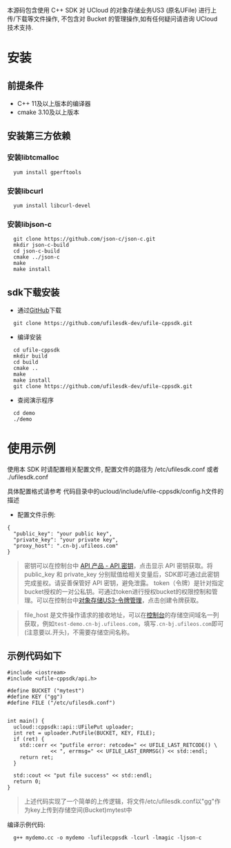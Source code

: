 本源码包含使用 C++ SDK 对 UCloud 的对象存储业务US3 (原名UFile) 进行上传/下载等文件操作,
不包含对 Bucket 的管理操作,如有任何疑问请咨询 UCloud 技术支持.  

# 安装

## 前提条件
* C++ 11及以上版本的编译器  
* cmake 3.10及以上版本

## 安装第三方依赖

### 安装libtcmalloc
```
  yum install gperftools
```

### 安装libcurl
```
  yum install libcurl-devel
```

### 安装libjson-c
```
  git clone https://github.com/json-c/json-c.git
  mkdir json-c-build
  cd json-c-build
  cmake ../json-c
  make
  make install
```

## sdk下载安装

- 通过[GitHub](https://github.com/ufilesdk-dev/ufile-cppsdk)下载
```
  git clone https://github.com/ufilesdk-dev/ufile-cppsdk.git
```

- 编译安装
```
  cd ufile-cppsdk
  mkdir build
  cd build
  cmake ..
  make
  make install
  git clone https://github.com/ufilesdk-dev/ufile-cppsdk.git
```

- 查阅演示程序
```
  cd demo
  ./demo
```

# 使用示例

使用本 SDK 时请配置相关配置文件, 配置文件的路径为 /etc/ufilesdk.conf 或者 ./ufilesdk.conf  

具体配置格式请参考 代码目录中的ucloud/include/ufile-cppsdk/config.h文件的描述  

- 配置文件示例:
```
{
  "public_key": "your public key",
  "private_key": "your private key",
  "proxy_host": ".cn-bj.ufileos.com"
}
```

> 密钥可以在控制台中 [API 产品 - API 密钥](https://console.ucloud.cn/uapi/apikey)，点击显示 API 密钥获取。将 public_key 和 private_key 分别赋值给相关变量后，SDK即可通过此密钥完成鉴权。请妥善保管好 API 密钥，避免泄露。 token（令牌）是针对指定bucket授权的一对公私钥。可通过token进行授权bucket的权限控制和管理。可以在控制台中[对象存储US3-令牌管理](https://console.ucloud.cn/ufile/token)，点击创建令牌获取。

> file_host 是文件操作请求的接收地址，可以在[控制台](https://console.ucloud.cn/ufile/ufile)的存储空间域名一列获取，例如`test-demo.cn-bj.ufileos.com`，填写`.cn-bj.ufileos.com`即可(注意要以.开头)，不需要存储空间名称。  

## 示例代码如下

```
#include <iostream>
#include <ufile-cppsdk/api.h>

#define BUCKET ("mytest")
#define KEY ("gg")
#define FILE ("/etc/ufilesdk.conf")


int main() {
  ucloud::cppsdk::api::UFilePut uploader;
  int ret = uploader.PutFile(BUCKET, KEY, FILE);
  if (ret) {
    std::cerr << "putfile error: retcode=" << UFILE_LAST_RETCODE() \
              << ", errmsg=" << UFILE_LAST_ERRMSG() << std::endl;
    return ret;
  }

  std::cout << "put file success" << std::endl;
  return 0;
}
```

> 上述代码实现了一个简单的上传逻辑，将文件/etc/ufilesdk.conf以"gg"作为key上传到存储空间(Bucket)mytest中

编译示例代码:  
```
  g++ mydemo.cc -o mydemo -lufilecppsdk -lcurl -lmagic -ljson-c
```
